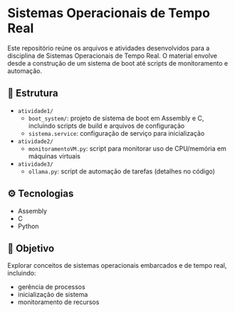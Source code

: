 # Sistemas Operacionais de Tempo Real

Este repositório reúne os arquivos e atividades desenvolvidos para a disciplina de Sistemas Operacionais de Tempo Real. O material envolve desde a construção de um sistema de boot até scripts de monitoramento e automação.

## 📂 Estrutura

- `atividade1/`
  - `boot_system/`: projeto de sistema de boot em Assembly e C, incluindo scripts de build e arquivos de configuração
  - `sistema.service`: configuração de serviço para inicialização
- `atividade2/`
  - `monitoramentoVM.py`: script para monitorar uso de CPU/memória em máquinas virtuais
- `atividade3/`
  - `ollama.py`: script de automação de tarefas (detalhes no código)

## ⚙️ Tecnologias

- Assembly
- C
- Python

## 🚀 Objetivo

Explorar conceitos de sistemas operacionais embarcados e de tempo real, incluindo:
- gerência de processos
- inicialização de sistema
- monitoramento de recursos



